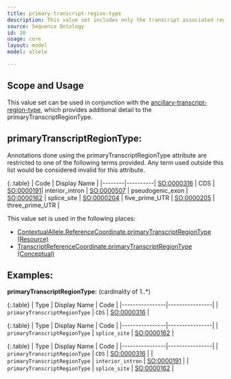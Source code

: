```yaml
---
title: primary-transcript-region-type
description: This value set includes only the transcript associated regions that is associated with a transcript allele instance reference coordinate. 
source: Sequence Ontology
id: 20
usage: core
layout: model
model: allele

---
```


Scope and Usage
---------------

This value set can be used in conjunction with the [ancillary-transcript-region-type](ancillary_transcript_region_type.html), which provides additional detail to the primaryTranscriptRegionType.  

primaryTranscriptRegionType:
---------------------------------

Annotations done using the primaryTranscriptRegionType attribute are restricted to one of the following terms provided.  Any term used outside this list would be considered invalid for this attribute.

{:.table}
| Code | Display Name |
|--------|----------|
[SO:0000316](http://www.sequenceontology.org/browser/current_svn/term/SO:0000316) | CDS |
[SO:0000191](http://www.sequenceontology.org/browser/current_svn/term/SO:0000191)| interior_intron |
[SO:0000507](http://www.sequenceontology.org/browser/current_svn/term/SO:0000507) | pseudogenic_exon |
[SO:0000162](http://www.sequenceontology.org/browser/current_svn/term/SO:0000162) | splice_site |
[SO:0000204](http://www.sequenceontology.org/browser/current_svn/term/SO:0000204) | five_prime_UTR |
[SO:0000205](http://www.sequenceontology.org/miso/current_svn/term/SO:0000205) | three_prime_UTR |

This value set is used in the following places:

* [ContextualAllele.ReferenceCoordinate.primaryTranscriptRegionType (Resource)](/allele/resource/contextual_allele)
* [TranscriptReferenceCoordinate.primaryTranscriptRegionType (Conceptual)](/allele/conceptual/contextual_allele/transcript_reference_coordinate.html)

Examples:
---------

**primaryTranscriptRegionType:** (cardinality of 1..*)

{:.table}
| Type | Display Name | Code | 
|----------------|----------------|
| `primaryTranscriptRegionType` | `CDS` | [SO:0000316](http://www.sequenceontology.org/browser/current_svn/term/SO:0000316) |

{:.table}
| Type | Display Name | Code | 
|----------------|----------------|
| `primaryTranscriptRegionType` | `splice_site` | [SO:0000162](http://www.sequenceontology.org/browser/current_svn/term/SO:0000162) |


{:.table}
| Type | Display Name | Code | 
|----------------|----------------|
| `primaryTranscriptRegionType` | `CDS` | [SO:0000316](http://www.sequenceontology.org/browser/current_svn/term/SO:0000316) |
| `primaryTranscriptRegionType` | `interior_intron` | [SO:0000191](http://www.sequenceontology.org/browser/current_svn/term/SO:0000191) |
| `primaryTranscriptRegionType` | `splice_site` | [SO:0000162](http://www.sequenceontology.org/browser/current_svn/term/SO:0000162) |






